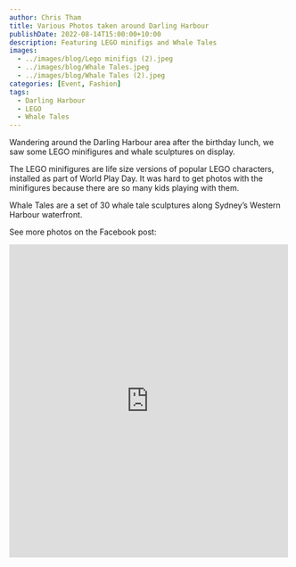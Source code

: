```yaml
---
author: Chris Tham
title: Various Photos taken around Darling Harbour
publishDate: 2022-08-14T15:00:00+10:00
description: Featuring LEGO minifigs and Whale Tales
images:
  - ../images/blog/Lego minifigs (2).jpeg
  - ../images/blog/Whale Tales.jpeg
  - ../images/blog/Whale Tales (2).jpeg
categories: [Event, Fashion]
tags:
  - Darling Harbour
  - LEGO
  - Whale Tales
---
```


Wandering around the Darling Harbour area after the birthday lunch, we saw some LEGO minifigures and whale sculptures on display.

The LEGO minifigures are life size versions of popular LEGO characters, installed as part of World Play Day. It was hard
to get photos with the minifigures because there are so many
kids playing with them.

Whale Tales are a set of 30 whale tale sculptures along Sydney’s Western Harbour waterfront.

See more photos on the Facebook post:

<iframe src="https://www.facebook.com/plugins/post.php?href=https%3A%2F%2Fwww.facebook.com%2Fchris1.tham%2Fposts%2Fpfbid02sbGopBe5v1o8VDuVqWZH1iH2pxeASudhGAYwy1qjMdJtygJc1fFAT6soxRaxGkZbl&show_text=true&width=500" width="500" height="562" style="border:none;overflow:hidden" scrolling="no" frameborder="0" allowfullscreen="true" allow="autoplay; clipboard-write; encrypted-media; picture-in-picture; web-share"></iframe>

